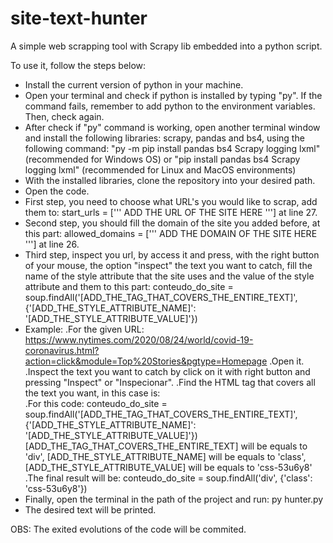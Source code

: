 # site-text-hunter
A simple web scrapping tool with Scrapy lib embedded into a python script. 

To use it, follow the steps below:
 - Install the current version of python in your machine.
 - Open your terminal and check if python is installed by typing "py". If the command fails, remember to add python to the environment variables. Then, check again.
 - After check if "py" command is working, open another terminal window and install the following libraries: scrapy, pandas and bs4, using the following command:
   "py -m pip install pandas bs4 Scrapy logging lxml" (recommended for Windows OS) or "pip install pandas bs4 Scrapy logging lxml" (recommended for Linux and MacOS environments)
 - With the installed libraries, clone the repository into your desired path.
 - Open the code.
 - First step, you need to choose what URL's you would like to scrap, add them to:
    start_urls = [''' ADD THE URL OF THE SITE HERE '''] at line 27.
 - Second step, you should fill the domain of the site you added before, at this part:
    allowed_domains = [''' ADD THE DOMAIN OF THE SITE HERE '''] at line 26.
 - Third step, inspect you url, by access it and press, with the right button of your mouse, the option "inspect" the text you want to catch, fill the name of the style 
   attribute that the site uses and the value of the style attribute and them to this part:
     conteudo_do_site = soup.findAll('[ADD_THE_TAG_THAT_COVERS_THE_ENTIRE_TEXT]', {'[ADD_THE_STYLE_ATTRIBUTE_NAME]': '[ADD_THE_STYLE_ATTRIBUTE_VALUE]'})
 - Example: 
     .For the given URL: https://www.nytimes.com/2020/08/24/world/covid-19-coronavirus.html?action=click&module=Top%20Stories&pgtype=Homepage
     .Open it.
     .Inspect the text you want to catch by click on it with right button and pressing "Inspect" or "Inspecionar".
     .Find the HTML tag that covers all the text you want, in this case is: <div class="css-53u6y8">
     .For this code: conteudo_do_site = soup.findAll('[ADD_THE_TAG_THAT_COVERS_THE_ENTIRE_TEXT]', {'[ADD_THE_STYLE_ATTRIBUTE_NAME]': '[ADD_THE_STYLE_ATTRIBUTE_VALUE]'})
      [ADD_THE_TAG_THAT_COVERS_THE_ENTIRE_TEXT] will be equals to 'div',
      [ADD_THE_STYLE_ATTRIBUTE_NAME] will be equals to 'class',
      [ADD_THE_STYLE_ATTRIBUTE_VALUE] will be equals to 'css-53u6y8'
     .The final result will be: conteudo_do_site = soup.findAll('div', {'class': 'css-53u6y8'})
  - Finally, open the terminal in the path of the project and run: py hunter.py
  - The desired text will be printed.
  
  OBS: The exited evolutions of the code will be commited.
       
